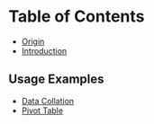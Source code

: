 # Table of Contents

* [Origin](ORIGIN.md)
* [Introduction](README.md)

## Usage Examples

* [Data Collation](Example/data-collation.md)
* [Pivot Table](Example/pivot-table.md)